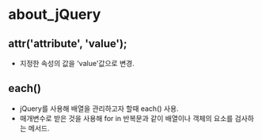 # about_jQuery

## attr('attribute', 'value');
- 지정한 속성의 값을 'value'값으로 변경.
 
## each()
- jQuery를 사용해 배열을 관리하고자 할때 each() 사용.
- 매개변수로 받은 것을 사용해 for in 반복문과 같이 배열이나 객체의 요소를 검사하는 메서드. 

